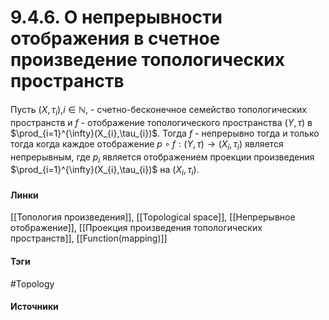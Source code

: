 # 9.4.6. О непрерывности отображения в счетное произведение топологических пространств
Пусть $(X,\tau_{i})$,$i\in\mathbb{N}$, - счетно-бесконечное семейство топологических пространств и $f$ - отображение топологического пространства $(Y,\tau)$ в $\prod_{i=1}^{\infty}(X_{i},\tau_{i})$. Тогда $f$ - непрерывно тогда и только тогда когда  каждое отображение $p\circ f:(Y,\tau)\to(X_{i},\tau_{i})$ является непрерывным, где $p_{i}$ является отображением проекции произведения $\prod_{i=1}^{\infty}(X_{i},\tau_{i})$ на $(X_{i},\tau_{i})$.
#### Линки
 [[Топология произведения]],
 [[Topological space]],
 [[Непрерывное отображение]],
 [[Проекция произведения топологических пространств]],
 [[Function(mapping)]]
#### Тэги
 #Topology 
#### Источники
